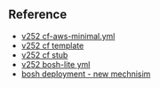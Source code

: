## Reference

- [v252 cf-aws-minimal.yml](https://github.com/cloudfoundry/cf-release/blob/36a8a2417838f7311453ac5334f86976fbb3876d/spec/fixtures/aws/cf-stub.yml)
- [v252 cf template](https://github.com/cloudfoundry/cf-release/blob/v252/templates/cf.yml) 
- [v252 cf stub](https://github.com/cloudfoundry/cf-release/blob/v252/spec/fixtures/aws/cf-stub.yml)
- [v252 bosh-lite yml]()
- [bosh deployment - new mechnisim](https://github.com/cloudfoundry/bosh-deployment)
